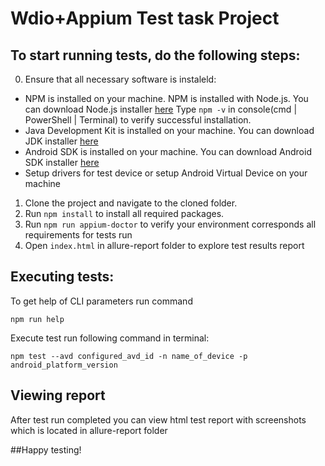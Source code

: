 Wdio+Appium Test task Project
=================================================

## To start running tests, do the following steps:

0) Ensure that all necessary software is instaleld:
* NPM is installed on your machine. NPM is installed with Node.js. You can download Node.js installer [here](http://www.oracle.com/technetwork/java/javase/downloads/index.html)
Type `npm -v` in console(cmd | PowerShell | Terminal) to verify successful installation. 
* Java Development Kit is installed on your machine. You can download JDK installer [here](http://www.oracle.com/technetwork/java/javase/downloads/index.html)
* Android SDK is installed on your machine.  You can download Android SDK installer [here](https://developer.android.com/studio/#downloads)
* Setup drivers for test device or setup Android Virtual Device on your machine

1) Clone the project and navigate to the cloned folder.
2) Run `npm install` to install all required packages.
3) Run `npm run appium-doctor` to verify your environment corresponds all requirements for tests run
4) Open `index.html` in allure-report folder to explore test results report


## Executing tests:
To get help of CLI parameters run command 
```text
npm run help
```

Execute test run following command in terminal:
```text
npm test --avd configured_avd_id -n name_of_device -p android_platform_version
```

## Viewing report
After test run completed you can view html test report with screenshots which is located in allure-report folder

##Happy testing!
